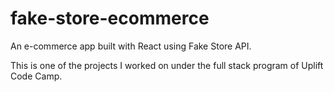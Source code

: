 # fake-store-ecommerce
An e-commerce app built with React using Fake Store API.

This is one of the projects I worked on under the full stack program of Uplift Code Camp.
